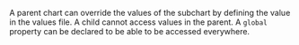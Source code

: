 A parent chart can override the values of the subchart by defining the value in the values file.
A child cannot access values in the parent.
A `global` property can be declared to be able to be accessed everywhere.
